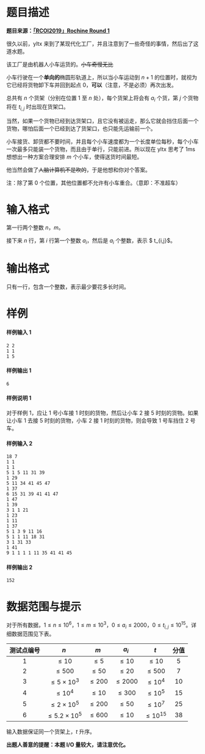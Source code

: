 
# 题目描述

**题目来源：[「RCOI2019」Rochine Round 1](https://www.luogu.com.cn/contest/20511)**

很久以前，yltx 来到了某现代化工厂，并且注意到了一些奇怪的事情，然后出了这道水题。

该工厂是由机器人小车运货的。~~小车奇慢无比~~

小车行驶在一个**单向的**椭圆形轨道上，所以当小车运动到 $n+1$ 的位置时，就视为它已经将货物卸下车并回到起点 $0$，**可以**（注意，不是必须）再次出发。

总共有 $n$ 个货架（分别在位置 $1$ 至 $n$ 处），每个货架上将会有 $a_i$ 个货，第 $j$ 个货物将在 $t_{i,j}$ 时出现在货架口。

当然，如果一个货物已经到达货架口，且它没有被运走，那么它就会挡住后面一个货物，哪怕后面一个已经到达了货架口，也只能先运输前一个。

小车接货、卸货都不要时间，并且每个小车速度都为一个长度单位每秒，每个小车一次最多只能装一个货物，而且由于单行，只能前进。所以现在 yltx 思考了 1ms 想想出一种方案合理安排 $m$ 个小车，使得送货时间最短。

他当然会做了~~人脑计算机不是吹的~~，于是他想和你对个答案。

注：除了第 $0$ 个位置，其他位置都不允许有小车重合。（意即：不准超车）

# 输入格式

第一行两个整数 $n$，$m$。

接下来 $n$ 行，第 $i$ 行第一个整数 $a_{i}$，然后是 $a_{i}$ 个整数，表示 $ t_{i,j}$。

# 输出格式

只有一行，包含一个整数，表示最少要花多长时间。

# 样例

#### 样例输入 1

```plain
2 2
1 1
1 5
```

#### 样例输出 1

```plain
6
```

#### 样例说明 1
对于样例 $1$，应让 $1$ 号小车接 $1$ 时刻的货物，然后让小车 $2$ 接 $5$ 时刻的货物。如果让小车 $1$ 去接 $5$ 时刻的货物，小车 $2$ 接 $1$ 时刻的货物，则会导致 $1$ 号车挡住 $2$ 号车。

#### 样例输入 2

```plain
18 7
1 1 
1 1 
5 1 5 11 31 39 
1 29 
5 11 34 41 45 47 
1 37 
6 15 31 39 41 41 47 
1 47 
1 39 
3 1 1 21 
1 23 
1 11 
1 37 
5 1 3 9 11 16 
5 1 1 11 18 31 
3 1 31 33 
1 41 
9 1 1 1 1 11 35 41 41 45 
```

#### 样例输出 2

```plain
152
```

# 数据范围与提示

对于所有数据，$1\le n\le 10^6$，$1\le m\le 10^3$，$0\le a_i\le 2000$，$0\le t_{i,j}\le 10^{15}$。详细数据范围见下表。

| 测试点编号 | $n$ | $m$ | $a_i$ | $t$| 分值|
|:---:|:---:|:---:|:---:|:---:|:---:|
| 1 | $\le10$ | $\le5$ | $\le10$ | $\le10$ |$5$|
| 2 | $\le500$ | $\le50$ | $\le20$ | $\le500$ |$7$|
| 3 | $\le5\times10^3$ | $\le200$ | $\le 2000$ | $\le10^4$ |$10$|
| 4 | $\le10^4$ | $\le10$ | $\le300$ | $\le10^5$ |$15$|
| 5 | $\le2\times10^5$ | $\le200$ | $\le50$ | $\le10^7$ |$25$|
| 6 | $\le5.2\times 10^5$ | $\le600$ | $\le10$ | $\le10^{15}$ |$38$|

输入数据保证同一个货架上，$t$ 升序。

**出题人善意的提醒：本题 I/O 量较大，请注意优化。**

